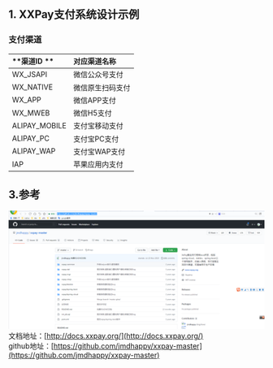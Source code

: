 ## 1. XXPay支付系统设计示例

### 支付渠道
| **渠道ID **| **对应渠道名称** |
| :--- | :--- |
| WX\_JSAPI | 微信公众号支付 |
| WX\_NATIVE | 微信原生扫码支付 |
| WX\_APP | 微信APP支付 |
| WX\_MWEB | 微信H5支付 |
| ALIPAY\_MOBILE | 支付宝移动支付 |
| ALIPAY\_PC | 支付宝PC支付 |
| ALIPAY\_WAP | 支付宝WAP支付 |
| IAP | 苹果应用内支付 |



## 3.参考

![](/static/image/微信截图_20201214142442.png)  
文档地址：[http://docs.xxpay.org/](http://docs.xxpay.org/)  
github地址：[https://github.com/jmdhappy/xxpay-master](https://github.com/jmdhappy/xxpay-master)

